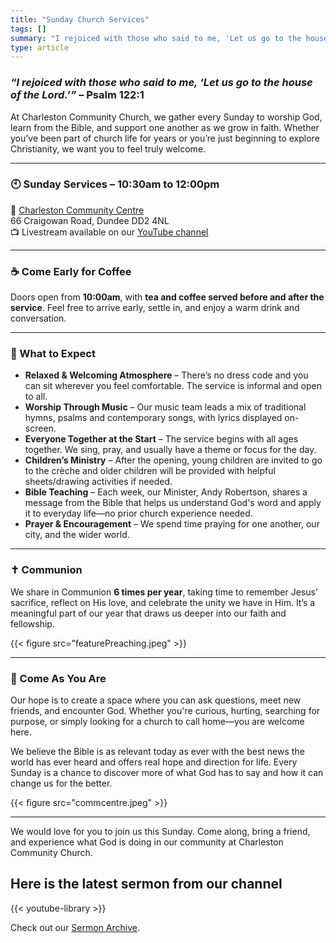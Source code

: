 ```yaml
---
title: "Sunday Church Services"
tags: []
summary: "I rejoiced with those who said to me, 'Let us go to the house of the Lord.' – Psalm 122:1"
type: article
---
```


### *“I rejoiced with those who said to me, ‘Let us go to the house of the Lord.’”* – Psalm 122:1

At Charleston Community Church, we gather every Sunday to worship God, learn from the Bible, and support one another as we grow in faith. Whether you’ve been part of church life for years or you’re just beginning to explore Christianity, we want you to feel truly welcome.

---

### 🕙 **Sunday Services – 10:30am to 12:00pm**  
📍 [Charleston Community Centre](../../contact/#charleston-community-centre)  
66 Craigowan Road, Dundee DD2 4NL  
📺 Livestream available on our [YouTube channel](https://www.youtube.com/channel/UC2SC7RXekX9eLkqmTsQy4SA)

---

### ☕ Come Early for Coffee

Doors open from **10:00am**, with **tea and coffee served before and after the service**. Feel free to arrive early, settle in, and enjoy a warm drink and conversation.

---

### 🙌 What to Expect

- **Relaxed & Welcoming Atmosphere** – There’s no dress code and you can sit wherever you feel comfortable. The service is informal and open to all.
- **Worship Through Music** – Our music team leads a mix of traditional hymns, psalms and contemporary songs, with lyrics displayed on-screen.
- **Everyone Together at the Start** – The service begins with all ages together. We sing, pray, and usually have a theme or focus for the day.
- **Children’s Ministry** – After the opening, young children are invited to go to the crèche and older children will be provided with helpful sheets/drawing activities if needed.
- **Bible Teaching** – Each week, our Minister, Andy Robertson, shares a message from the Bible that helps us understand God's word and apply it to everyday life—no prior church experience needed.
- **Prayer & Encouragement** – We spend time praying for one another, our city, and the wider world.

---

### ✝️ Communion

We share in Communion **6 times per year**, taking time to remember Jesus’ sacrifice, reflect on His love, and celebrate the unity we have in Him. It’s a meaningful part of our year that draws us deeper into our faith and fellowship.

{{< figure src="featurePreaching.jpeg" >}}

---

### 💬 Come As You Are

Our hope is to create a space where you can ask questions, meet new friends, and encounter God. Whether you're curious, hurting, searching for purpose, or simply looking for a church to call home—you are welcome here.

We believe the Bible is as relevant today as ever with the best news the world has ever heard and offers real hope and direction for life. Every Sunday is a chance to discover more of what God has to say and how it can change us for the better.

{{< figure src="commcentre.jpeg" >}}

---

We would love for you to join us this Sunday. Come along, bring a friend, and experience what God is doing in our community at Charleston Community Church.

## Here is the latest sermon from our channel

{{< youtube-library >}}

Check out our [Sermon Archive](../../sermons/#sermon-archive-ordered-by-book-of-the-bible).

